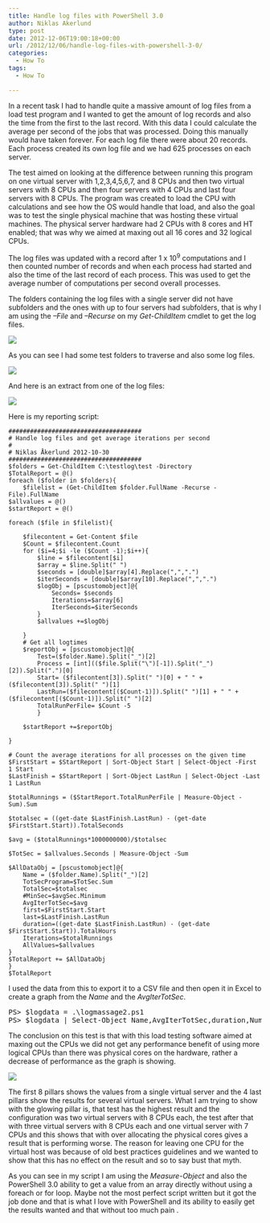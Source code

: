 ```yaml
---
title: Handle log files with PowerShell 3.0
author: Niklas Akerlund
type: post
date: 2012-12-06T19:00:18+00:00
url: /2012/12/06/handle-log-files-with-powershell-3-0/
categories:
  - How To
tags:
  - How To

---
```

In a recent task I had to handle quite a massive amount of log files from a load test program and I wanted to get the amount of log records and also the time from the first to the last record. With this data I could calculate the average per second of the jobs that was processed. Doing this manually would have taken forever. For each log file there were about 20 records. Each process created its own log file and we had 625 processes on each server.

The test aimed on looking at the difference between running this program on one virtual server with 1,2,3,4,5,6,7, and 8 CPUs and then two virtual servers with 8 CPUs and then four servers with 4 CPUs and last four servers with 8 CPUs. The program was created to load the CPU with calculations and see how the OS would handle that load, and also the goal was to test the single physical machine that was hosting these virtual machines. The physical server hardware had 2 CPUs with 8 cores and HT enabled; that was why we aimed at maxing out all 16 cores and 32 logical CPUs.

The log files was updated with a record after 1 x 10<sup>9</sup> computations and I then counted number of records and when each process had started and also the time of the last record of each process. This was used to get the average number of computations per second overall processes.

The folders containing the log files with a single server did not have subfolders and the ones with up to four servers had subfolders, that is why I am using the _–File_ and _–Recurse_ on my _Get-ChildItem_ cmdlet to get the log files.

![](/images/image1.jpg)

As you can see I had some test folders to traverse and also some log files.

![](/images/image2.jpg)

And here is an extract from one of the log files:

![](/images/image3.jpg)

Here is my reporting script:


    #####################################
    # Handle log files and get average iterations per second
    #
    # Niklas Åkerlund 2012-10-30
    #####################################
    $folders = Get-ChildItem C:\testlog\test -Directory
    $TotalReport = @()
    foreach ($folder in $folders){
        $filelist = (Get-ChildItem $folder.FullName -Recurse -File).FullName
    $allvalues = @()
    $startReport = @()
    
    foreach ($file in $filelist){
    
        $filecontent = Get-Content $file
        $Count = $filecontent.Count
        for ($i=4;$i -le ($Count -1);$i++){
            $line = $filecontent[$i]
            $array = $line.Split(" ")
            $seconds = [double]$array[4].Replace(",",".")
            $iterSeconds = [double]$array[10].Replace(",",".")
            $logObj = [pscustomobject]@{
                Seconds= $seconds
                Iterations=$array[6]
                IterSeconds=$iterSeconds
            }
            $allvalues +=$logObj
    
        }
        # Get all logtimes
        $reportObj = [pscustomobject]@{
            Test=($folder.Name).Split("_")[2]
            Process = [int](($file.Split("\")[-1]).Split("_")[2]).Split(".")[0]
            Start= ($filecontent[3]).Split(" ")[0] + " " + ($filecontent[3]).Split(" ")[1]
            LastRun=($filecontent[($Count-1)]).Split(" ")[1] + " " + ($filecontent[($Count-1)]).Split(" ")[2]
            TotalRunPerFile= $Count -5
            }
    
        $startReport +=$reportObj
    
    }
    
    # Count the average iterations for all processes on the given time
    $FirstStart = $StartReport | Sort-Object Start | Select-Object -First 1 Start
    $LastFinish = $StartReport | Sort-Object LastRun | Select-Object -Last 1 LastRun
    
    $totalRunnings = ($StartReport.TotalRunPerFile | Measure-Object -Sum).Sum
    
    $totalsec = ((get-date $LastFinish.LastRun) - (get-date $FirstStart.Start)).TotalSeconds
    
    $avg = ($totalRunnings*1000000000)/$totalsec
    
    $TotSec = $allvalues.Seconds | Measure-Object -Sum
    
    $AllDataObj = [pscustomobject]@{
        Name = ($folder.Name).Split("_")[2]
        TotSecProgram=$TotSec.Sum
        TotalSec=$totalsec
        #MinSec=$avgSec.Minimum
        AvgIterTotSec=$avg
        first=$FirstStart.Start
        last=$LastFinish.LastRun
        duration=((get-date $LastFinish.LastRun) - (get-date $FirstStart.Start)).TotalHours
        Iterations=$totalRunnings
        AllValues=$allvalues
    }
    $TotalReport += $AllDataObj
    }
    $TotalReport
I used the data from this to export it to a CSV file and then open it in Excel to create a graph from the _Name_ and the _AvgIterTotSec_.

<pre class="brush: powershell; title: ; notranslate" title="">PS&gt; $logdata = .\logmassage2.ps1
PS&gt; $logdata | Select-Object Name,AvgIterTotSec,duration,NumRuns | Export-Csv -Path C:\testlog\logdata.csv -UseCulture -NoTypeInformation
</pre>

The conclusion on this test is that with this load testing software aimed at maxing out the CPUs we did not get any performance benefit of using more logical CPUs than there was physical cores on the hardware, rather a decrease of performance as the graph is showing.

![](/images/image004.jpg)

The first 8 pillars shows the values from a single virtual server and the 4 last pillars show the results for several virtual servers. What I am trying to show with the glowing pillar is, that test has the highest result and the configuration was two virtual servers with 8 CPUs each, the test after that with three virtual servers with 8 CPUs each and one virtual server with 7 CPUs and this shows that with over allocating the physical cores gives a result that is performing worse. The reason for leaving one CPU for the virtual host was because of old best practices guidelines and we wanted to show that this has no effect on the result and so to say bust that myth.

As you can see in my script I am using the _Measure-Object_ and also the PowerShell 3.0 ability to get a value from an array directly without using a foreach or for loop. Maybe not the most perfect script written but it got the job done and that is what I love with PowerShell and its ability to easily get the results wanted and that without too much pain .